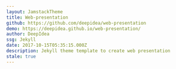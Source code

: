 ```yaml
---
layout: JamstackTheme
title: Web-presentation
github: https://github.com/deepidea/web-presentation
demo: https://deepidea.github.io/web-presentation/
author: DeepIdea
ssg: Jekyll
date: 2017-10-15T05:35:15.000Z
description: Jekyll theme template to create web presentation
stale: true
---
```

